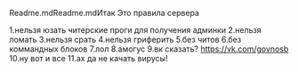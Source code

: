 Readme.mdReadme.mdИтак Это правила сервера

1.нельзя юзать читерские проги для получения админки
2.нельзя ломать
3.нельзя срать
4.нельзя гриферить
5.без читов
6.без коммандных блоков
7.лол
8.амогус
9.вк сказать? https://vk.com/govnosb 
10.ну вот и все 11.ах да не качать вирусы!
